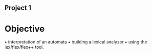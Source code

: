 ## Project 1

# Objective
• interpretation of an automata 
• building a lexical analyzer 
• using the lex/flex/flex++ tool. 

# 